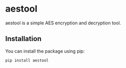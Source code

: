 # aestool

aestool is a simple AES encryption and decryption tool.

## Installation

You can install the package using pip:

```sh
pip install aestool

